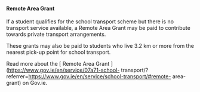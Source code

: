 ####  **Remote Area Grant**

If a student qualifies for the school transport scheme but there is no
transport service available, a Remote Area Grant may be paid to contribute
towards private transport arrangements.

These grants may also be paid to students who live 3.2 km or more from the
nearest pick-up point for school transport.

Read more about the [ Remote Area Grant
](https://www.gov.ie/en/service/07a71-school-
transport/?referrer=https://www.gov.ie/en/service/school-transport/#remote-
area-grant) on Gov.ie.
